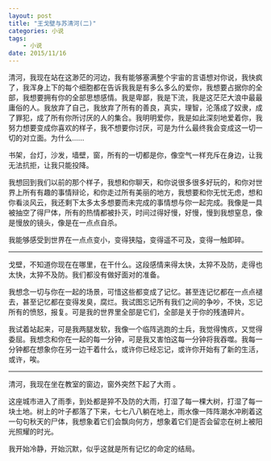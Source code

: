 ```yaml
---
layout: post
title: "王戈壁与苏清河(二)"
categories: 小说
tags: 
	- 小说
date: 2015/11/16
---
```




清河，我现在站在这渺茫的河边，我有能够塞满整个宇宙的言语想对你说，我快疯了，我浑身上下的每个细胞都在告诉我我是有多么多么的爱你，我想要占据你的全部，我想要拥有你的全部思想感情。我是卑鄙，我是下流，我是这茫茫大浪中最最庸俗的人。<!--more-->我放弃了自己，我放弃了所有的善良，真实，理智，沦落成了奴隶，成了罪犯，成了所有你所讨厌的人的集合。我明明爱你，我是如此深刻地爱着你，我努力想要变成你喜欢的样子，我不想要你讨厌，可是为什么最终我会变成这一切一切的对立面。为什么......

书架，台灯，沙发，墙壁，窗，所有的一切都是你，像空气一样充斥在身边，让我无法抗拒，让我只能投降。

我想回到我们以前的那个样子，我想和你聊天，和你说很多很多好玩的，和你对世界上所有有趣的事情辩论，和你走过所有美丽的地方，我想要和你无忧无虑，想和你看淡风云，我还剩下太多太多想要而未完成的事情想与你一起完成。我像是一具被抽空了得尸体，所有的热情都被扑灭，时间过得好慢，好慢，慢到我想窒息，像是慢放的镜头，像是在一点点自杀。

我能够感受到世界在一点点变小，变得狭隘，变得遥不可及，变得一触即碎。

------

戈壁，不知道你现在在哪里，在干什么。这段感情来得太快，太猝不及防，走得也太快，太猝不及防。我们都没有做好面对的准备。

我想念一切与你在一起的场景，可惜这些都变成了记忆。甚至连记忆都在一点点褪去，甚至记忆都在变得发臭，腐烂。我试图忘记所有我们之间的争吵，不快，忘记所有的愤怒，报复。可是我的世界里全部是它们，全部是关于你的残渣碎片。

我试着站起来，可是我两腿发软，我像一个临阵逃跑的士兵，我觉得愧疚，又觉得委屈。我想念和你在一起的每一分钟，可是我又害怕这每一分钟将我吞噬。我每一分钟都在想象你在另一边干着什么，或许你已经忘记，或许你开始有了新的生活，或许，唉。

-------

清河，我现在坐在教室的窗边，窗外突然下起了大雨 。

这座城市进入了雨季，到处都是猝不及防的大雨，打湿了每一棵大树，打湿了每一块土地。树上的叶子都落了下来，七七八八躺在地上，雨水像一阵阵潮水冲刷着这一句句秋天的尸体，我想象着它们会飘向何方，想象着它们是否会留恋在树上被阳光照耀的时光。

我开始冷静，开始沉默，似乎这就是所有记忆的命定的结局。
